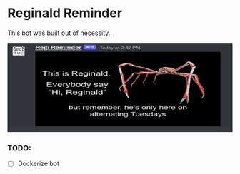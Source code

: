 # Reginald Reminder
This bot was built out of necessity.

<p align="center">
  <img width="600" height="200" src="./images/sample.png">
</p>

### TODO: 
- [ ] Dockerize bot

